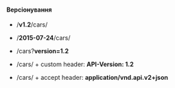 #### Версіонування
	
- /**v1.2**/cars/

- /**2015-07-24**/cars/

- /cars?**version=1.2**

- /cars/ + custom header: **API-Version: 1.2**

- /cars/ + accept header: **application/vnd.api.v2+json**
